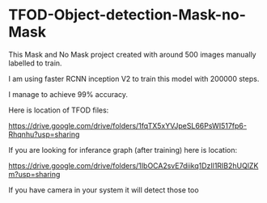 # TFOD-Object-detection-Mask-no-Mask

This Mask and No Mask project created with around 500 images manually labelled to train.

I am using faster RCNN inception V2 to train this model with 200000 steps.

I manage to achieve 99% accuracy.

Here is location of TFOD files:

https://drive.google.com/drive/folders/1fqTX5xYVJpeSL66PsWI517fp6-Rhqnhu?usp=sharing

If you are looking for inferance graph (after training) here is location:

https://drive.google.com/drive/folders/1IbOCA2svE7diikq1DzIl1RIB2hUQlZKm?usp=sharing

If you have camera in your system it will detect those too
